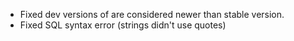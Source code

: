 - Fixed dev versions of are considered newer than stable version.
- Fixed SQL syntax error (strings didn't use quotes)